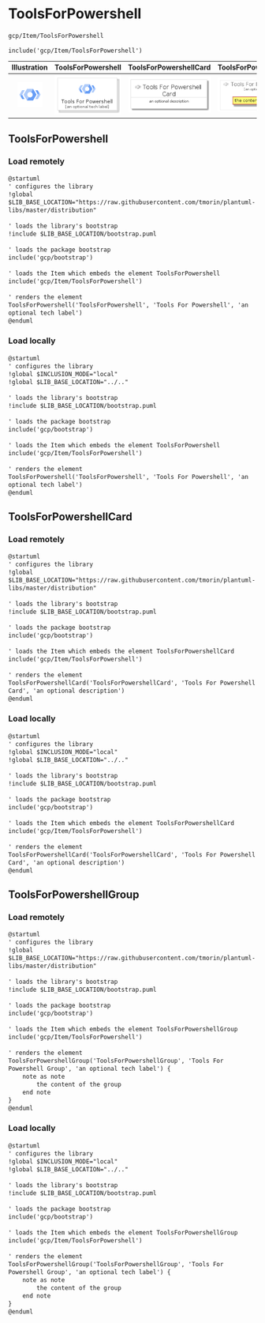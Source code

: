 # ToolsForPowershell


```text
gcp/Item/ToolsForPowershell
```

```text
include('gcp/Item/ToolsForPowershell')
```



| Illustration | ToolsForPowershell | ToolsForPowershellCard | ToolsForPowershellGroup |
| :---: | :---: | :---: | :---: |
| ![illustration for Illustration](../../gcp/Item/ToolsForPowershell.png) | ![illustration for ToolsForPowershell](../../gcp/Item/ToolsForPowershell.Local.png) | ![illustration for ToolsForPowershellCard](../../gcp/Item/ToolsForPowershellCard.Local.png) | ![illustration for ToolsForPowershellGroup](../../gcp/Item/ToolsForPowershellGroup.Local.png) |




## ToolsForPowershell

### Load remotely
```plantuml
@startuml
' configures the library
!global $LIB_BASE_LOCATION="https://raw.githubusercontent.com/tmorin/plantuml-libs/master/distribution"

' loads the library's bootstrap
!include $LIB_BASE_LOCATION/bootstrap.puml

' loads the package bootstrap
include('gcp/bootstrap')

' loads the Item which embeds the element ToolsForPowershell
include('gcp/Item/ToolsForPowershell')

' renders the element
ToolsForPowershell('ToolsForPowershell', 'Tools For Powershell', 'an optional tech label')
@enduml
```

### Load locally
```plantuml
@startuml
' configures the library
!global $INCLUSION_MODE="local"
!global $LIB_BASE_LOCATION="../.."

' loads the library's bootstrap
!include $LIB_BASE_LOCATION/bootstrap.puml

' loads the package bootstrap
include('gcp/bootstrap')

' loads the Item which embeds the element ToolsForPowershell
include('gcp/Item/ToolsForPowershell')

' renders the element
ToolsForPowershell('ToolsForPowershell', 'Tools For Powershell', 'an optional tech label')
@enduml
```

## ToolsForPowershellCard

### Load remotely
```plantuml
@startuml
' configures the library
!global $LIB_BASE_LOCATION="https://raw.githubusercontent.com/tmorin/plantuml-libs/master/distribution"

' loads the library's bootstrap
!include $LIB_BASE_LOCATION/bootstrap.puml

' loads the package bootstrap
include('gcp/bootstrap')

' loads the Item which embeds the element ToolsForPowershellCard
include('gcp/Item/ToolsForPowershell')

' renders the element
ToolsForPowershellCard('ToolsForPowershellCard', 'Tools For Powershell Card', 'an optional description')
@enduml
```

### Load locally
```plantuml
@startuml
' configures the library
!global $INCLUSION_MODE="local"
!global $LIB_BASE_LOCATION="../.."

' loads the library's bootstrap
!include $LIB_BASE_LOCATION/bootstrap.puml

' loads the package bootstrap
include('gcp/bootstrap')

' loads the Item which embeds the element ToolsForPowershellCard
include('gcp/Item/ToolsForPowershell')

' renders the element
ToolsForPowershellCard('ToolsForPowershellCard', 'Tools For Powershell Card', 'an optional description')
@enduml
```

## ToolsForPowershellGroup

### Load remotely
```plantuml
@startuml
' configures the library
!global $LIB_BASE_LOCATION="https://raw.githubusercontent.com/tmorin/plantuml-libs/master/distribution"

' loads the library's bootstrap
!include $LIB_BASE_LOCATION/bootstrap.puml

' loads the package bootstrap
include('gcp/bootstrap')

' loads the Item which embeds the element ToolsForPowershellGroup
include('gcp/Item/ToolsForPowershell')

' renders the element
ToolsForPowershellGroup('ToolsForPowershellGroup', 'Tools For Powershell Group', 'an optional tech label') {
    note as note
        the content of the group
    end note
}
@enduml
```

### Load locally
```plantuml
@startuml
' configures the library
!global $INCLUSION_MODE="local"
!global $LIB_BASE_LOCATION="../.."

' loads the library's bootstrap
!include $LIB_BASE_LOCATION/bootstrap.puml

' loads the package bootstrap
include('gcp/bootstrap')

' loads the Item which embeds the element ToolsForPowershellGroup
include('gcp/Item/ToolsForPowershell')

' renders the element
ToolsForPowershellGroup('ToolsForPowershellGroup', 'Tools For Powershell Group', 'an optional tech label') {
    note as note
        the content of the group
    end note
}
@enduml
```

